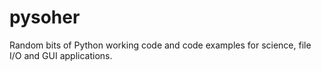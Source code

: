 # pysoher
Random bits of Python working code and code examples for science, file I/O and GUI applications. 
